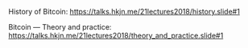 History of Bitcoin:  https://talks.hkjn.me/21lectures2018/history.slide#1

Bitcoin — Theory and practice: https://talks.hkjn.me/21lectures2018/theory_and_practice.slide#1



